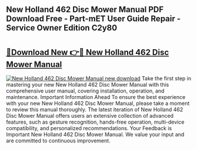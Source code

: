 ## New Holland 462 Disc Mower Manual PDF Download Free - Part-mET User Guide Repair - Service Owner Edition C2y80

# <h2><a href="http://bc95372.oget.top/?id=New+Holland+462+Disc+Mower+Manual">🔗Download New 👉🔴 New Holland 462 Disc Mower Manual</a></h2>

[![New Holland 462 Disc Mower Manual new download](https://i.imgur.com/5g1atiW.png)](http://bc95372.oget.top/?id=New+Holland+462+Disc+Mower+Manual)
Take the first step in mastering your new New Holland 462 Disc Mower Manual with this comprehensive user manual, covering installation, operation, and maintenance. Important Information Ahead To ensure the best experience with your new New Holland 462 Disc Mower Manual, please take a moment to review this manual thoroughly. The latest iteration of New Holland 462 Disc Mower Manual offers users an extensive collection of advanced features, such as gesture recognition, hands-free operation, multi-device compatibility, and personalized recommendations. Your Feedback is Important New Holland 462 Disc Mower Manual. We value your input and are committed to continuous improvement.
